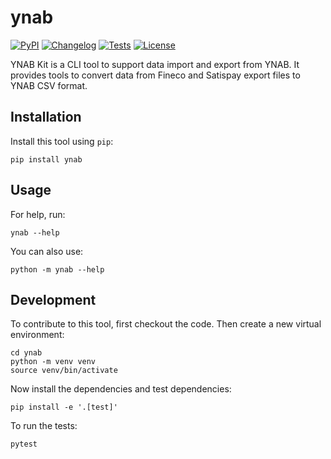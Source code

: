 # ynab

[![PyPI](https://img.shields.io/pypi/v/ynab.svg)](https://pypi.org/project/ynab/)
[![Changelog](https://img.shields.io/github/v/release/zmoog/ynab?include_prereleases&label=changelog)](https://github.com/zmoog/ynab/releases)
[![Tests](https://github.com/zmoog/ynab/workflows/Test/badge.svg)](https://github.com/zmoog/ynab/actions?query=workflow%3ATest)
[![License](https://img.shields.io/badge/license-Apache%202.0-blue.svg)](https://github.com/zmoog/ynab/blob/master/LICENSE)

YNAB Kit is a CLI tool to support data import and export from YNAB. It provides tools to convert data from Fineco and Satispay export files to YNAB CSV format.

## Installation

Install this tool using `pip`:

    pip install ynab

## Usage

For help, run:

    ynab --help

You can also use:

    python -m ynab --help

## Development

To contribute to this tool, first checkout the code. Then create a new virtual environment:

    cd ynab
    python -m venv venv
    source venv/bin/activate

Now install the dependencies and test dependencies:

    pip install -e '.[test]'

To run the tests:

    pytest

